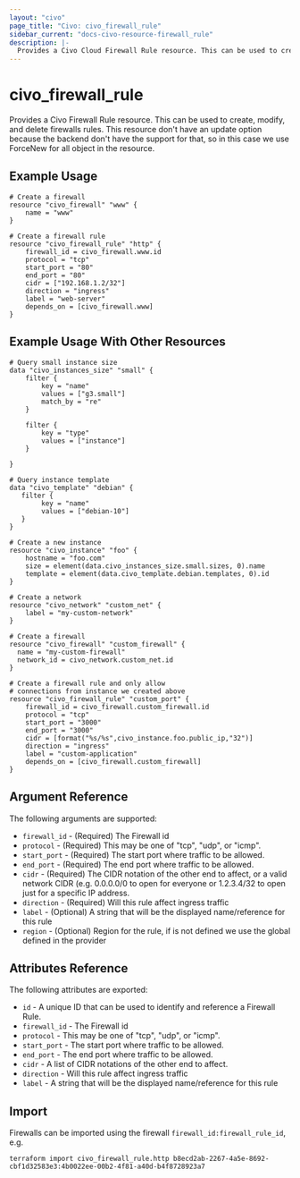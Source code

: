 ```yaml
---
layout: "civo"
page_title: "Civo: civo_firewall_rule"
sidebar_current: "docs-civo-resource-firewall_rule"
description: |-
  Provides a Civo Cloud Firewall Rule resource. This can be used to create, modify, and delete Firewalls Rules.
---
```


# civo\_firewall_rule

Provides a Civo Firewall Rule resource. This can be used to create, modify, and delete firewalls rules. This resource don't have an update option because the backend don't have the support for that, so in this case we use ForceNew for all object in the resource.

## Example Usage

```hcl
# Create a firewall
resource "civo_firewall" "www" {
    name = "www"
}

# Create a firewall rule
resource "civo_firewall_rule" "http" {
    firewall_id = civo_firewall.www.id
    protocol = "tcp"
    start_port = "80"
    end_port = "80"
    cidr = ["192.168.1.2/32"]
    direction = "ingress"
    label = "web-server"
    depends_on = [civo_firewall.www]
}
```

## Example Usage With Other Resources

```hcl
# Query small instance size
data "civo_instances_size" "small" {
    filter {
        key = "name"
        values = ["g3.small"]
        match_by = "re"
    }

    filter {
        key = "type"
        values = ["instance"]
    }

}

# Query instance template
data "civo_template" "debian" {
   filter {
        key = "name"
        values = ["debian-10"]
   }
}

# Create a new instance
resource "civo_instance" "foo" {
    hostname = "foo.com"
    size = element(data.civo_instances_size.small.sizes, 0).name
    template = element(data.civo_template.debian.templates, 0).id
}

# Create a network
resource "civo_network" "custom_net" {
    label = "my-custom-network"
}

# Create a firewall
resource "civo_firewall" "custom_firewall" {
  name = "my-custom-firewall"
  network_id = civo_network.custom_net.id
}

# Create a firewall rule and only allow
# connections from instance we created above
resource "civo_firewall_rule" "custom_port" {
    firewall_id = civo_firewall.custom_firewall.id
    protocol = "tcp"
    start_port = "3000"
    end_port = "3000"
    cidr = [format("%s/%s",civo_instance.foo.public_ip,"32")]
    direction = "ingress"
    label = "custom-application"
    depends_on = [civo_firewall.custom_firewall]
}
```

## Argument Reference

The following arguments are supported:

* `firewall_id` - (Required) The Firewall id
* `protocol` - (Required) This may be one of "tcp", "udp", or "icmp".
* `start_port` - (Required) The start port where traffic to be allowed.
* `end_port` - (Required) The end port where traffic to be allowed.
* `cidr` - (Required) The CIDR notation of the other end to affect, or a valid network CIDR (e.g. 0.0.0.0/0 to open for everyone or 1.2.3.4/32 to open just for a specific IP address.
* `direction` - (Required) Will this rule affect ingress traffic
* `label` - (Optional) A string that will be the displayed name/reference for this rule
* `region` - (Optional) Region for the rule, if is not defined we use the global defined in the provider

## Attributes Reference

The following attributes are exported:

* `id` - A unique ID that can be used to identify and reference a Firewall Rule.
* `firewall_id` - The Firewall id
* `protocol` - This may be one of "tcp", "udp", or "icmp".
* `start_port` - The start port where traffic to be allowed.
* `end_port` - The end port where traffic to be allowed.
* `cidr` - A list of CIDR notations of the other end to affect.
* `direction` - Will this rule affect ingress traffic
* `label` - A string that will be the displayed name/reference for this rule

## Import

Firewalls can be imported using the firewall `firewall_id:firewall_rule_id`, e.g.

```
terraform import civo_firewall_rule.http b8ecd2ab-2267-4a5e-8692-cbf1d32583e3:4b0022ee-00b2-4f81-a40d-b4f8728923a7
```

